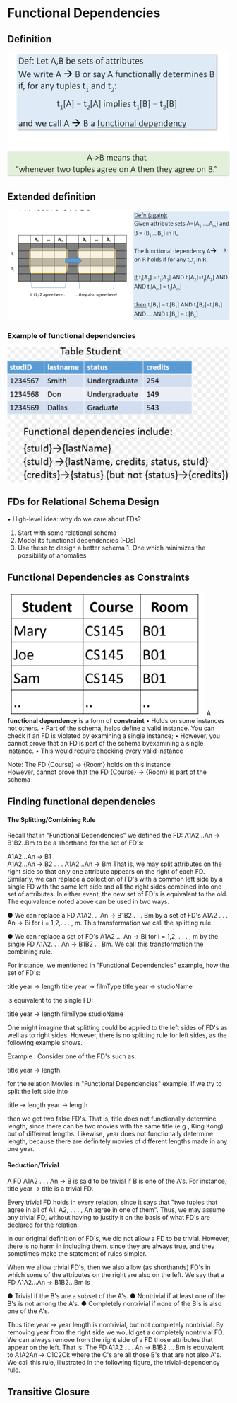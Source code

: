 # Functional Dependencies 
## Definition 
![datadriven](./Images/fd1.PNG) 
## Extended definition 
![datadriven](./Images/fd2.PNG) 
### Example of functional dependencies 
![datadriven](./Images/fd3.PNG) 
## FDs for Relational Schema Design

• High-level idea: why do we care about FDs?  
1. Start with some relational schema  
2. Model its functional dependencies (FDs)  
3. Use these to design a better schema
        1. One which minimizes the possibility of anomalies
## Functional Dependencies as Constraints 
![datadriven](./Images/fd4.PNG) 
A **functional dependency** is a form of **constraint** 
• Holds on some instances not others.
• Part of the schema, helps define a valid
instance. 
You can check if an FD is violated by examining a single instance; 
• However, you cannot prove that an FD is part of the schema byexamining a single instance.
• This would require checking every valid instance

Note: The FD {Course} -> {Room}  holds on this instance     
However, cannot prove that the FD {Course} -> {Room} is part of the schema
## Finding functional dependencies  


#### The Splitting/Combining Rule  
Recall that in "Functional Dependencies" we defined the FD:
A1A2…An → B1B2..Bm
to be a shorthand for the set of FD's:

A1A2...An → B1    
A1A2...An → B2
       . . .
A1A2...An → Bm
That is, we may split attributes on the right side so that only one attribute appears on the right of each FD. 
Similarly, we can replace a collection of FD's with a common left side by a single FD with the same left side and all
 the right sides combined into one set of attributes. In either event, the new set of FD's is equivalent to the old. 
The equivalence noted above can be used in two ways.

●  We can replace a FD  A1A2. . .An → B1B2 . . . Bm  by a set 
of FD's  A1A2 . . . An → Bi for i = 1,2,. . . , m. This transformation we call the splitting rule.

●  We can replace a set of FD's A1A2 … An  → Bi for i = 1,2, . . . , m by the 
single FD A1A2. . . An → B1B2 . . Bm. We call this transformation the combining rule. 

For instance, we mentioned in "Functional Dependencies" example, how the set of FD's:

title year → length
title year → filmType
title year → studioName

is equivalent to the single FD:

title year → length filmType studioName

One might imagine that splitting could be applied to the left sides of FD's as well as to right sides.
However, there is no splitting rule for left sides, as the following example shows.

Example : Consider one of the FD's such as:

title year → length

for the relation Movies in "Functional Dependencies" example, If we try to split the left side into

title → length
year → length

then we get two false FD's. That is, title does not functionally determine length, since there can be two movies with the same title (e.g., King Kong)
 but of different lengths. Likewise, year does not functionally determine length, because there are definitely movies of different lengths made in any one year.
 #### Reduction/Trivial 
 A FD  A1A2 . . . An → B is said to be trivial if B is one of the A's. For instance,
title year → title
is a trivial FD.

Every trivial FD holds in every relation, since it says that "two tuples that agree in all of A1, A2, . . . , An agree in one of them". 
Thus, we may assume any trivial FD, without having to justify it on the basis of what FD's are declared for the relation.

In our original definition of FD's, we did not allow a FD to be trivial. However, there is no harm in including them, 
since they are always true, and they sometimes make the statement of rules simpler. 

When we allow trivial FD's, then we also allow (as shorthands) FD's in which some of the attributes on the right are also on the left.
 We say that a FD  A1A2...An → B1B2...Bm is

●  Trivial if the B's are a subset of the A's.
●  Nontrivial if at least one of the B's is not among the A's.
●  Completely nontrivial if none of the B's is also one of the A's.

Thus
title year → year length
is nontrivial, but not completely nontrivial. By removing year from the right side we would get a completely nontrivial FD.
We can always remove from the right side of a FD those attributes that appear on the left. That is:
The FD  A1A2 . . . An → B1B2 ... Bm is equivalent to
A1A2An → C1C2Ck
where the C's are all those B's that are not also A's.
We call this rule, illustrated in the following figure, the trivial-dependency rule.
## Transitive Closure 

 
 
 
 
 
